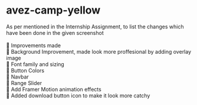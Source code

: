 # avez-camp-yellow
As per mentioned in the Internship Assignment, to list the changes which have been done in the given screenshot 
<br>
<br>
🔴 Improvements made
<br>
🎯 Background Improvement, made look more proffesional by adding overlay image
<br>
🎯 Font family and sizing
<br>
🎯 Button Colors
<br>
🎯 Navbar 
<br>
🎯 Range Slider
<br>
🎯 Add Framer Motion animation effects
<br>
🎯 Added download button icon to make it look more catchy 
